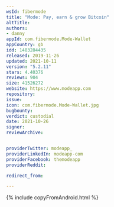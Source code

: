 ```yaml
---
wsId: fibermode
title: "Mode: Pay, earn & grow Bitcoin"
altTitle: 
authors:
- danny
appId: com.fibermode.Mode-Wallet
appCountry: gb
idd: 1483284435
released: 2019-11-26
updated: 2021-10-11
version: "5.2.11"
stars: 4.40376
reviews: 904
size: 41526272
website: https://www.modeapp.com
repository: 
issue: 
icon: com.fibermode.Mode-Wallet.jpg
bugbounty: 
verdict: custodial
date: 2021-10-26
signer: 
reviewArchive:


providerTwitter: modeapp_
providerLinkedIn: modeapp-com
providerFacebook: themodeapp
providerReddit: 

redirect_from:

---
```

{% include copyFromAndroid.html %}
